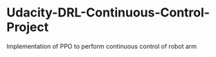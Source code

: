# Udacity-DRL-Continuous-Control-Project
Implementation of PPO to perform continuous control of robot arm
